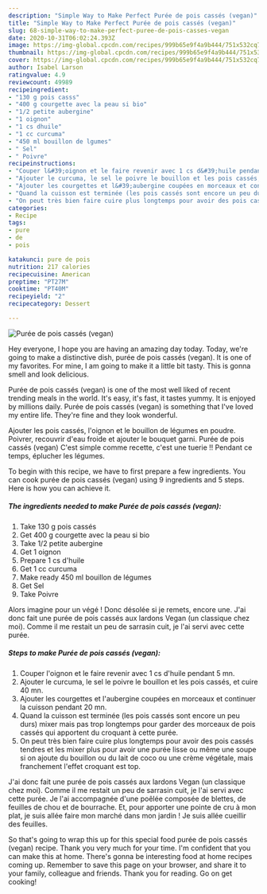 ```yaml
---
description: "Simple Way to Make Perfect Purée de pois cassés (vegan)"
title: "Simple Way to Make Perfect Purée de pois cassés (vegan)"
slug: 68-simple-way-to-make-perfect-puree-de-pois-casses-vegan
date: 2020-10-31T06:02:24.393Z
image: https://img-global.cpcdn.com/recipes/999b65e9f4a9b444/751x532cq70/puree-de-pois-casses-vegan-photo-principale-de-la-recette.jpg
thumbnail: https://img-global.cpcdn.com/recipes/999b65e9f4a9b444/751x532cq70/puree-de-pois-casses-vegan-photo-principale-de-la-recette.jpg
cover: https://img-global.cpcdn.com/recipes/999b65e9f4a9b444/751x532cq70/puree-de-pois-casses-vegan-photo-principale-de-la-recette.jpg
author: Isabel Larson
ratingvalue: 4.9
reviewcount: 49989
recipeingredient:
- "130 g pois casss"
- "400 g courgette avec la peau si bio"
- "1/2 petite aubergine"
- "1 oignon"
- "1 cs dhuile"
- "1 cc curcuma"
- "450 ml bouillon de lgumes"
- " Sel"
- " Poivre"
recipeinstructions:
- "Couper l&#39;oignon et le faire revenir avec 1 cs d&#39;huile pendant 5 mn​.​"
- "Ajouter le curcuma, le sel le poivre le bouillon et les pois cassés, et cuire 40 mn​.​"
- "Ajouter les courgettes ​​et l&#39;aubergine​ ​​coupées en morceaux et continuer la cuisson pendant 20 mn."
- "Quand la cuisson est terminée​ (les pois cassés sont encore un peu durs) mixer mais pas trop longtemps pour garder des morceaux de pois cassés qui apportent du croquant à cette purée."
- "On peut très bien faire cuire plus longtemps pour avoir des pois cassés tendres et les mixer plus pour avoir une purée lisse ou même une soupe si on ajoute du bouillon ou du lait de coco ou une crème végétale, mais franchement l&#39;effet croquant est top."
categories:
- Recipe
tags:
- pure
- de
- pois

katakunci: pure de pois 
nutrition: 217 calories
recipecuisine: American
preptime: "PT27M"
cooktime: "PT40M"
recipeyield: "2"
recipecategory: Dessert

---
```



![Purée de pois cassés (vegan)](https://img-global.cpcdn.com/recipes/999b65e9f4a9b444/751x532cq70/puree-de-pois-casses-vegan-photo-principale-de-la-recette.jpg)

Hey everyone, I hope you are having an amazing day today. Today, we're going to make a distinctive dish, purée de pois cassés (vegan). It is one of my favorites. For mine, I am going to make it a little bit tasty. This is gonna smell and look delicious.

Purée de pois cassés (vegan) is one of the most well liked of recent trending meals in the world. It's easy, it's fast, it tastes yummy. It is enjoyed by millions daily. Purée de pois cassés (vegan) is something that I've loved my entire life. They're fine and they look wonderful.

Ajouter les pois cassés, l&#39;oignon et le bouillon de légumes en poudre. Poivrer, recouvrir d&#39;eau froide et ajouter le bouquet garni. Purée de pois cassés (vegan) C&#39;est simple comme recette, c&#39;est une tuerie !! Pendant ce temps, éplucher les légumes.


To begin with this recipe, we have to first prepare a few ingredients. You can cook purée de pois cassés (vegan) using 9 ingredients and 5 steps. Here is how you can achieve it.

<!--inarticleads1-->

##### The ingredients needed to make Purée de pois cassés (vegan):

1. Take 130 g pois cassés
1. Get 400 g courgette ​avec la peau si bio
1. Take 1/2 petite aubergine
1. Get 1 oignon
1. Prepare 1 cs d&#39;huile
1. Get 1 cc curcuma
1. Make ready 450 ml bouillon de légumes
1. Get  Sel
1. Take  Poivre


Alors imagine pour un végé ! Donc désolée si je remets, encore une. J&#39;ai donc fait une purée de pois cassés aux lardons Vegan (un classique chez moi). Comme il me restait un peu de sarrasin cuit, je l&#39;ai servi avec cette purée. 

<!--inarticleads2-->

##### Steps to make Purée de pois cassés (vegan):

1. Couper l&#39;oignon et le faire revenir avec 1 cs d&#39;huile pendant 5 mn​.​
1. Ajouter le curcuma, le sel le poivre le bouillon et les pois cassés, et cuire 40 mn​.​
1. Ajouter les courgettes ​​et l&#39;aubergine​ ​​coupées en morceaux et continuer la cuisson pendant 20 mn.
1. Quand la cuisson est terminée​ (les pois cassés sont encore un peu durs) mixer mais pas trop longtemps pour garder des morceaux de pois cassés qui apportent du croquant à cette purée.
1. On peut très bien faire cuire plus longtemps pour avoir des pois cassés tendres et les mixer plus pour avoir une purée lisse ou même une soupe si on ajoute du bouillon ou du lait de coco ou une crème végétale, mais franchement l&#39;effet croquant est top.


J&#39;ai donc fait une purée de pois cassés aux lardons Vegan (un classique chez moi). Comme il me restait un peu de sarrasin cuit, je l&#39;ai servi avec cette purée. Je l&#39;ai accompagnée d&#39;une poêlée composée de blettes, de feuilles de chou et de bourrache. Et, pour apporter une pointe de cru à mon plat, je suis allée faire mon marché dans mon jardin ! Je suis allée cueillir des feuilles. 

So that's going to wrap this up for this special food purée de pois cassés (vegan) recipe. Thank you very much for your time. I'm confident that you can make this at home. There's gonna be interesting food at home recipes coming up. Remember to save this page on your browser, and share it to your family, colleague and friends. Thank you for reading. Go on get cooking!
